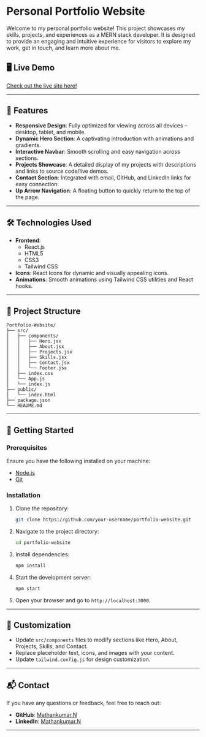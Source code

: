 
# Personal Portfolio Website

Welcome to my personal portfolio website! This project showcases my skills, projects, and experiences as a MERN stack developer. It is designed to provide an engaging and intuitive experience for visitors to explore my work, get in touch, and learn more about me.

## 🖥️ **Live Demo**
[Check out the live site here!](https://portfolio-blog-website-alpha.vercel.app/)

---

## 🌟 **Features**
- **Responsive Design**: Fully optimized for viewing across all devices – desktop, tablet, and mobile.
- **Dynamic Hero Section**: A captivating introduction with animations and gradients.
- **Interactive Navbar**: Smooth scrolling and easy navigation across sections.
- **Projects Showcase**: A detailed display of my projects with descriptions and links to source code/live demos.
- **Contact Section**: Integrated with email, GitHub, and LinkedIn links for easy connection.
- **Up Arrow Navigation**: A floating button to quickly return to the top of the page.

---

## 🛠️ **Technologies Used**
- **Frontend**:
  - React.js
  - HTML5
  - CSS3
  - Tailwind CSS
- **Icons**: React Icons for dynamic and visually appealing icons.
- **Animations**: Smooth animations using Tailwind CSS utilities and React hooks.

---

## 📂 **Project Structure**
```
Portfolio-Website/
├── src/
│   ├── components/
│   │   ├── Hero.jsx
│   │   ├── About.jsx
│   │   ├── Projects.jsx
│   │   ├── Skills.jsx
│   │   ├── Contact.jsx
│   │   └── Footer.jsx
│   ├── index.css
│   └── App.js
│   └── index.js
├── public/
│   └── index.html
├── package.json
└── README.md
```

---

## 🚀 **Getting Started**

### Prerequisites
Ensure you have the following installed on your machine:
- [Node.js](https://nodejs.org/)
- [Git](https://git-scm.com/)

### Installation
1. Clone the repository:
   ```bash
   git clone https://github.com/your-username/portfolio-website.git
   ```
2. Navigate to the project directory:
   ```bash
   cd portfolio-website
   ```
3. Install dependencies:
   ```bash
   npm install
   ```
4. Start the development server:
   ```bash
   npm start
   ```
5. Open your browser and go to `http://localhost:3000`.

---

## 🧩 **Customization**
- Update `src/components` files to modify sections like Hero, About, Projects, Skills, and Contact.
- Replace placeholder text, icons, and images with your content.
- Update `tailwind.config.js` for design customization.

---

## 📬 **Contact**
If you have any questions or feedback, feel free to reach out:   
- **GitHub**: [Mathankumar.N](https://github.com/MathankumarNagaraj)  
- **LinkedIn**: [Mathankumar.N](https://www.linkedin.com/in/mathankumar-n-4483442b1?utm_source=share&utm_campaign=share_via&utm_content=profile&utm_medium=android_app)

---
